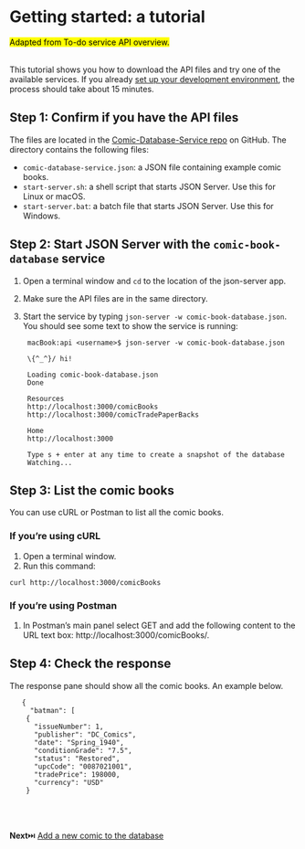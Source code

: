 # Getting started: a tutorial
<mark>Adapted from To-do service API overview. </mark>

<br>This tutorial shows you how to download the API files and try one of the available services. If you already [set up your development environment](/docs/tutorials/dev-env.md), the process should take about 15 minutes.

## Step 1: Confirm if you have the API files
The files are located in the [Comic-Database-Service repo](https://github.com/KusumaKrish15/Comic-Database-Service) on GitHub. The directory contains the following files:

- `comic-database-service.json`: a JSON file containing example comic books.
- `start-server.sh`: a shell script that starts JSON Server. Use this for Linux or macOS.
- `start-server.bat`: a batch file that starts JSON Server. Use this for Windows.

## Step 2: Start JSON Server with the `comic-book-database` service
1. Open a terminal window and `cd` to the location of the json-server app.
2. Make sure the API files are in the same directory.
3. Start the service by typing `json-server -w comic-book-database.json`. You should see some text to show the service is running:

    ```
     macBook:api <username>$ json-server -w comic-book-database.json

     \{^_^}/ hi!

     Loading comic-book-database.json
     Done

     Resources
     http://localhost:3000/comicBooks
     http://localhost:3000/comicTradePaperBacks

     Home
     http://localhost:3000

     Type s + enter at any time to create a snapshot of the database
     Watching...
    ```

## Step 3: List the comic books
You can use cURL or Postman to list all the comic books.

### If you’re using cURL
1. Open a terminal window.
2. Run this command:
```
curl http://localhost:3000/comicBooks
```

### If you’re using Postman
1. In Postman’s main panel select GET and add the following content to the URL text box: http://localhost:3000/comicBooks/.

## Step 4: Check the response
The response pane should show all the comic books. An example below. 

```
   {
     "batman": [
    {
      "issueNumber": 1,
      "publisher": "DC_Comics",
      "date": "Spring_1940",
      "conditionGrade": "7.5",
      "status": "Restored",
      "upcCode": "0087021001",
      "tradePrice": 198000,
      "currency": "USD"
    }
```
<br>
<br>

**Next**⏭️ [Add a new comic to the database](../tutorials/Add_a_new_comic.md)

